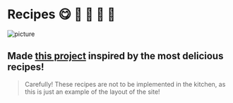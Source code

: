 # Recipes 😋 🥐 🍰 🧁 🍡

![picture](BeFunkyCollage.jpg)

## Made [this project](https://mari-devop.github.io/grandpa_recipes/) inspired by the most delicious recipes!

>Carefully! These recipes are not to be implemented in the kitchen, as this is just an example of the layout of the site!

